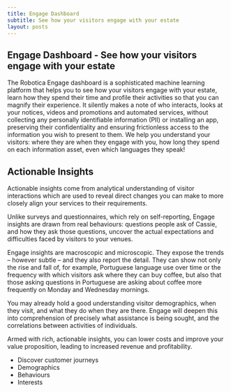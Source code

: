 ```yaml
---
title: Engage Dashboard
subtitle: See how your visitors engage with your estate
layout: posts
---
```


## Engage Dashboard - See how your visitors engage with your estate

The Robotica Engage dashboard is a sophisticated machine learning platform that helps you to see how your visitors engage with your estate, learn how they spend their time and profile their activities so that you can magnify their experience. It silently makes a note of who interacts, looks at your notices, videos and promotions and automated services, without collecting any personally identifiable information (PII) or installing an app, preserving their confidentiality and ensuring frictionless access to the information you wish to present to them. We help you understand your visitors: where they are when they engage with you, how long they spend on each information asset, even which languages they speak!


## Actionable Insights
Actionable insights come from analytical understanding of visitor interactions which are used to reveal direct changes you can make to more closely align your services to their requirements.

Unlike surveys and questionnaires, which rely on self-reporting, Engage insights are drawn from real behaviours: questions people ask of Cassie, and how they ask those questions, uncover the actual expectations and difficulties faced by visitors to your venues.

Engage insights are macroscopic and microscopic.  They expose the trends – however subtle – and they also report the detail.  They can show not only the rise and fall of, for example, Portuguese language use over time or the frequency with which visitors ask where they can buy coffee, but also that those asking questions in Portuguese are asking about coffee more frequently on Monday and Wednesday mornings.

You may already hold a good understanding visitor demographics, when they visit, and what they do when they are there.  Engage will deepen this into comprehension of precisely what assistance is being sought, and the correlations between activities of individuals.

Armed with rich, actionable insights, you can lower costs and improve your value proposition, leading to increased revenue and profitability.

- Discover customer journeys
- Demographics
- Behaviours
- Interests
